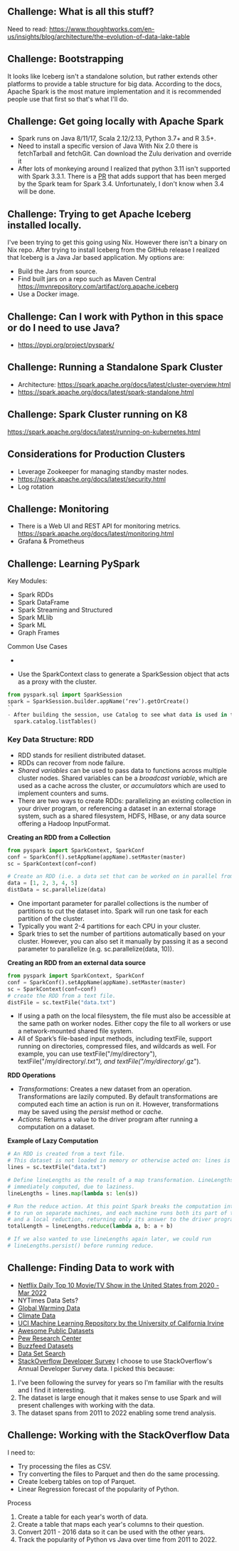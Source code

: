 ## Challenge: What is all this stuff?

Need to read: https://www.thoughtworks.com/en-us/insights/blog/architecture/the-evolution-of-data-lake-table

## Challenge: Bootstrapping

It looks like Iceberg isn't a standalone solution, but rather extends other
platforms to provide a table structure for big data.
According to the docs, Apache Spark is the most mature implementation and
it is recommended people use that first so that's what I'll do.

## Challenge: Get going locally with Apache Spark

- Spark runs on Java 8/11/17, Scala 2.12/2.13, Python 3.7+ and R 3.5+.
- Need to install a specific version of Java
  With Nix 2.0 there is fetchTarball and fetchGit.
  Can download the Zulu derivation and override it
- After lots of monkeying around I realized that python 3.11 isn't supported
  with Spark 3.3.1. There is a [PR](https://github.com/apache/spark/pull/38987) that adds support that has been merged
  by the Spark team for Spark 3.4. Unfortunately, I don't know when 3.4 will
  be done.

## Challenge: Trying to get Apache Iceberg installed locally.

I've been trying to get this going using Nix. However there isn't
a binary on Nix repo.
After trying to install Iceberg from the GitHub release I realized that
Iceberg is a Java Jar based application. My options are:

- Build the Jars from source.
- Find built jars on a repo such as Maven Central
  https://mvnrepository.com/artifact/org.apache.iceberg
- Use a Docker image.

## Challenge: Can I work with Python in this space or do I need to use Java?

- https://pypi.org/project/pyspark/

## Challenge: Running a Standalone Spark Cluster

- Architecture: https://spark.apache.org/docs/latest/cluster-overview.html
- https://spark.apache.org/docs/latest/spark-standalone.html

## Challenge: Spark Cluster running on K8

https://spark.apache.org/docs/latest/running-on-kubernetes.html

## Considerations for Production Clusters

- Leverage Zookeeper for managing standby master nodes.
- https://spark.apache.org/docs/latest/security.html
- Log rotation

## Challenge: Monitoring

- There is a Web UI and REST API for monitoring metrics.
  https://spark.apache.org/docs/latest/monitoring.html
- Grafana & Prometheus

## Challenge: Learning PySpark

Key Modules:

- Spark RDDs
- Spark DataFrame
- Spark Streaming and Structured
- Spark MLlib
- Spark ML
- Graph Frames

Common Use Cases

-

- Use the SparkContext class to generate a SparkSession object that acts as a
  proxy with the cluster.

```python
from pyspark.sql import SparkSession
spark = SparkSession.builder.appName(‘rev’).getOrCreate()
``
- After building the session, use Catalog to see what data is used in the cluster.
  spark.catalog.listTables()
```

### Key Data Structure: RDD
- RDD stands for resilient distributed dataset.
- RDDs can recover from node failure.
- _Shared variables_ can be used to pass data to functions across multiple cluster nodes.
  Shared variables can be a _broadcast variable_, which are used as a cache across
  the cluster, or _accumulators_ which are used to implement counters and sums.
- There are two ways to create RDDs: parallelizing an existing collection in your driver program, or referencing a dataset in an external storage system, such as a shared filesystem, HDFS, HBase, or any data source offering a Hadoop InputFormat.
  
**Creating an RDD from a Collection**
```python
from pyspark import SparkContext, SparkConf
conf = SparkConf().setAppName(appName).setMaster(master)
sc = SparkContext(conf=conf)

# Create an RDD (i.e. a data set that can be worked on in parallel from a collection.)
data = [1, 2, 3, 4, 5]
distData = sc.parallelize(data)
```

- One important parameter for parallel collections is the number of partitions to 
cut the dataset into. Spark will run one task for each partition of the cluster. 
- Typically you want 2-4 partitions for each CPU in your cluster. 
- Spark tries to set the number of partitions automatically based on your cluster. 
  However, you can also set it manually by passing it as a second parameter to 
  parallelize (e.g. sc.parallelize(data, 10)).

**Creating an RDD from an external data source**
```python
from pyspark import SparkContext, SparkConf
conf = SparkConf().setAppName(appName).setMaster(master)
sc = SparkContext(conf=conf)
# create the RDD from a text file.
distFile = sc.textFile("data.txt")
```
- If using a path on the local filesystem, the file must also be accessible at 
  the same path on worker nodes. Either copy the file to all workers or use a 
  network-mounted shared file system.
- All of Spark’s file-based input methods, including textFile, support running 
  on directories, compressed files, and wildcards as well. For example, you can 
  use textFile("/my/directory"), textFile("/my/directory/*.txt"), and 
  textFile("/my/directory/*.gz").

**RDD Operations**
- _Transformations_: Creates a new dataset from an operation. Transformations are 
  lazily computed. By default transformations are computed each time an action 
  is run on it. However, transformations may be saved using the _persist_ method
  or _cache_.
- _Actions_: Returns a value to the driver program after running a computation on a dataset.

**Example of Lazy Computation**
```python
# An RDD is created from a text file.
# This dataset is not loaded in memory or otherwise acted on: lines is merely a pointer to the file.
lines = sc.textFile("data.txt")

# Define lineLengths as the result of a map transformation. LineLengths is not 
# immediately computed, due to laziness.
lineLengths = lines.map(lambda s: len(s))

# Run the reduce action. At this point Spark breaks the computation into tasks 
# to run on separate machines, and each machine runs both its part of the map 
# and a local reduction, returning only its answer to the driver program.
totalLength = lineLengths.reduce(lambda a, b: a + b)

# If we also wanted to use lineLengths again later, we could run 
# lineLengths.persist() before running reduce.
```

## Challenge: Finding Data to work with

- [Netflix Daily Top 10 Movie/TV Show in the United States from 2020 - Mar 2022](https://www.kaggle.com/datasets/prasertk/netflix-daily-top-10-in-us)
- NYTimes Data Sets?
- [Global Warming Data](https://www.kaggle.com/datasets/berkeleyearth/climate-change-earth-surface-temperature-data)
- [Climate Data](https://www.globalchange.gov/browse/datasets)
- [UCI Machine Learning Repository by the University of California Irvine](https://archive.ics.uci.edu/ml/index.php)
- [Awesome Public Datasets](https://github.com/awesomedata/awesome-public-datasets)
- [Pew Research Center](https://www.pewresearch.org/internet/datasets/)
- [Buzzfeed Datasets](https://github.com/orgs/BuzzFeedNews/repositories?type=all)
- [Data Set Search](https://data.world/search)
- [StackOverflow Developer Survey](https://insights.stackoverflow.com/survey)
  I choose to use StackOverflow's Annual Developer Survey data. I picked this
  because:

1. I've been following the survey for years so I'm familiar with the results and
   I find it interesting.
2. The dataset is large enough that it makes sense to use Spark and will present
   challenges with working with the data.
3. The dataset spans from 2011 to 2022 enabling some trend analysis.

## Challenge: Working with the StackOverflow Data
I need to:
- Try processing the files as CSV.
- Try converting the files to Parquet and then do the same processing.
- Create Iceberg tables on top of Parquet.
- Linear Regression forecast of the popularity of Python.

Process
1. Create a table for each year's worth of data. 
2. Create a table that maps each year's columns to their question.
3. Convert 2011 - 2016 data so it can be used with the other years.
4. Track the popularity of Python vs Java over time from 2011 to 2022.